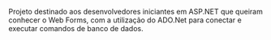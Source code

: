﻿Projeto destinado aos desenvolvedores iniciantes em ASP.NET que queiram conhecer o Web Forms, com a utilização do ADO.Net para conectar e executar comandos de banco de dados.